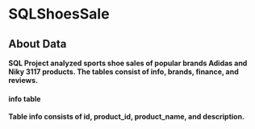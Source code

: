 # SQLShoesSale

<h2><b> About Data </h2><b/>
SQL Project analyzed sports shoe sales of popular brands Adidas and Niky 3117 products.
The tables consist of info, brands, finance, and reviews.

<h4><b>info table</b></h4>
Table info consists of id, product_id, product_name, and description.

